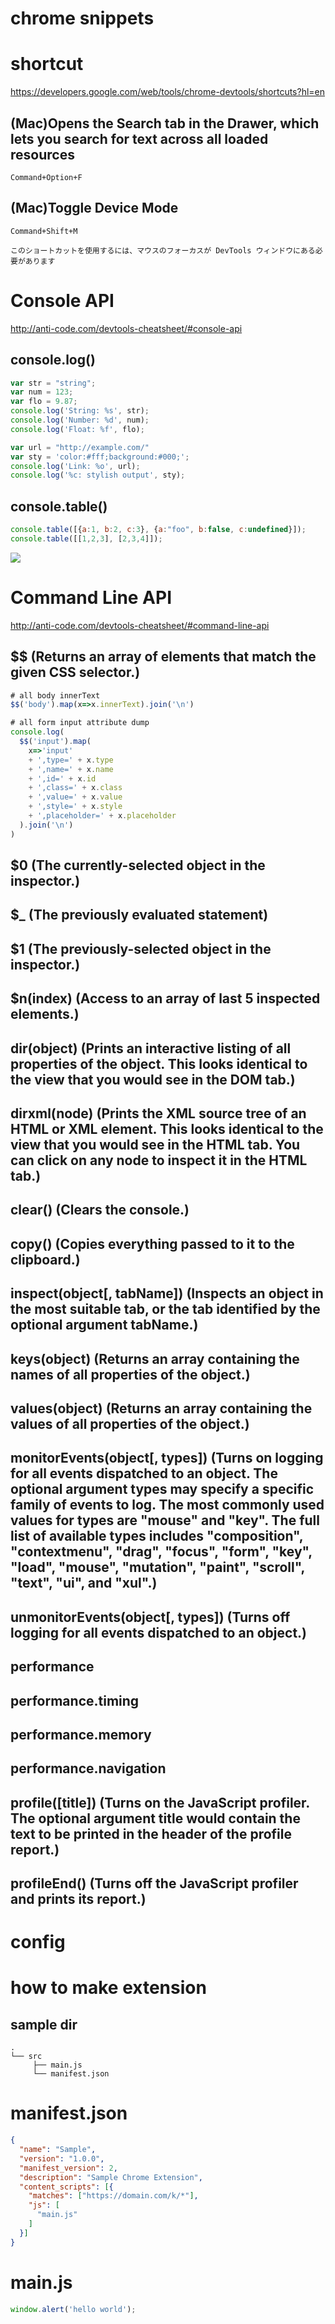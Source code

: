 # chrome snippets

# shortcut

https://developers.google.com/web/tools/chrome-devtools/shortcuts?hl=en

## (Mac)Opens the Search tab in the Drawer, which lets you search for text across all loaded resources
```
Command+Option+F
```

## (Mac)Toggle Device Mode
```
Command+Shift+M

このショートカットを使用するには、マウスのフォーカスが DevTools ウィンドウにある必要があります
```


# Console API
http://anti-code.com/devtools-cheatsheet/#console-api

## console.log()
```js
var str = "string";
var num = 123;
var flo = 9.87;
console.log('String: %s', str);
console.log('Number: %d', num);
console.log('Float: %f', flo);

var url = "http://example.com/"
var sty = 'color:#fff;background:#000;';
console.log('Link: %o', url);
console.log('%c: stylish output', sty);
```

## console.table()
```js
console.table([{a:1, b:2, c:3}, {a:"foo", b:false, c:undefined}]);
console.table([[1,2,3], [2,3,4]]);
```
<img src="https://i.gyazo.com/e4cc362643535a26f61ec8cb511455cc.png">


# Command Line API
http://anti-code.com/devtools-cheatsheet/#command-line-api

## $$ (Returns an array of elements that match the given CSS selector.)
```js
# all body innerText
$$('body').map(x=>x.innerText).join('\n')

# all form input attribute dump
console.log(
  $$('input').map(
    x=>'input'
    + ',type=' + x.type
    + ',name=' + x.name
    + ',id=' + x.id
    + ',class=' + x.class
    + ',value=' + x.value
    + ',style=' + x.style
    + ',placeholder=' + x.placeholder
  ).join('\n')
)
```

## $0 (The currently-selected object in the inspector.)
## $_ (The previously evaluated statement)
## $1 (The previously-selected object in the inspector.)
## $n(index) (Access to an array of last 5 inspected elements.)
## dir(object) (Prints an interactive listing of all properties of the object. This looks identical to the view that you would see in the DOM tab.)
## dirxml(node) (Prints the XML source tree of an HTML or XML element. This looks identical to the view that you would see in the HTML tab. You can click on any node to inspect it in the HTML tab.)
## clear() (Clears the console.)
## copy() (Copies everything passed to it to the clipboard.)
## inspect(object[, tabName]) (Inspects an object in the most suitable tab, or the tab identified by the optional argument tabName.)
## keys(object) (Returns an array containing the names of all properties of the object.)
## values(object) (Returns an array containing the values of all properties of the object.)
## monitorEvents(object[, types]) (Turns on logging for all events dispatched to an object. The optional argument types may specify a specific family of events to log. The most commonly used values for types are "mouse" and "key". The full list of available types includes "composition", "contextmenu", "drag", "focus", "form", "key", "load", "mouse", "mutation", "paint", "scroll", "text", "ui", and "xul".)
## unmonitorEvents(object[, types]) (Turns off logging for all events dispatched to an object.)
## performance
## performance.timing
## performance.memory
## performance.navigation
## profile([title]) (Turns on the JavaScript profiler. The optional argument title would contain the text to be printed in the header of the profile report.)
## profileEnd() (Turns off the JavaScript profiler and prints its report.)



# config

# how to make extension

## sample dir
```
.
└── src
     ├── main.js
     └── manifest.json
```

# manifest.json
```json
{
  "name": "Sample",
  "version": "1.0.0",
  "manifest_version": 2,
  "description": "Sample Chrome Extension",
  "content_scripts": [{
    "matches": ["https://domain.com/k/*"],
    "js": [
      "main.js"
    ]
  }]
}
```

# main.js
```javascript
window.alert('hello world');
```





